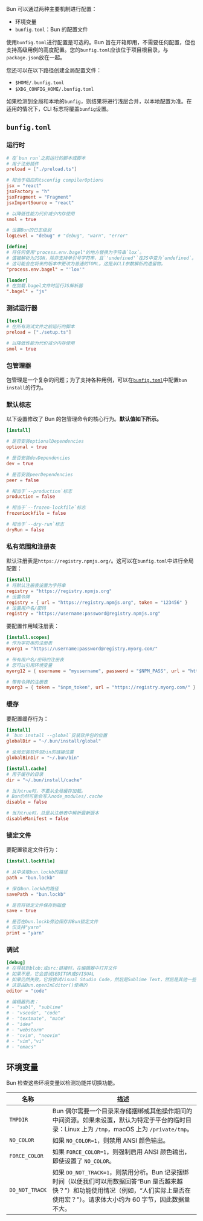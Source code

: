 Bun 可以通过两种主要机制进行配置：

- 环境变量
- `bunfig.toml`：Bun 的配置文件

使用`bunfig.toml`进行配置是可选的。Bun 旨在开箱即用，不需要任何配置，但也支持高级用例的高度配置。您的`bunfig.toml`应该位于项目根目录，与`package.json`放在一起。

您还可以在以下路径创建全局配置文件：

- `$HOME/.bunfig.toml`
- `$XDG_CONFIG_HOME/.bunfig.toml`

如果检测到全局和本地的`bunfig`，则结果将进行浅层合并，以本地配置为准。在适用的情况下，CLI 标志将覆盖`bunfig`设置。

## `bunfig.toml`

### 运行时

```toml
# 在`bun run`之前运行的脚本或脚本
# 用于注册插件
preload = ["./preload.ts"]

# 相当于相应的tsconfig compilerOptions
jsx = "react"
jsxFactory = "h"
jsxFragment = "Fragment"
jsxImportSource = "react"

# 以降低性能为代价减少内存使用
smol = true

# 设置Bun的日志级别
logLevel = "debug" # "debug", "warn", "error"

[define]
# 将任何使用"process.env.bagel"的地方替换为字符串`lox`。
# 值被解析为JSON，除非支持单引号字符串，且`'undefined'`在JS中变为`undefined`。
# 这可能会在将来的版本中更改为普通的TOML。这是从CLI参数解析的遗留物。
"process.env.bagel" = "'lox'"

[loader]
# 在加载.bagel文件时运行JS解析器
".bagel" = "js"
```

### 测试运行器

```toml
[test]
# 在所有测试文件之前运行的脚本
preload = ["./setup.ts"]

# 以降低性能为代价减少内存使用
smol = true
```

### 包管理器

包管理是一个复杂的问题；为了支持各种用例，可以在[`bunfig.toml`](/docs/runtime/configuration.md)中配置`bun install`的行为。

### 默认标志

以下设置修改了 Bun 的包管理命令的核心行为。**默认值如下所示。**

```toml
[install]

# 是否安装optionalDependencies
optional = true

# 是否安装devDependencies
dev = true

# 是否安装peerDependencies
peer = false

# 相当于`--production`标志
production = false

# 相当于`--frozen-lockfile`标志
frozenLockfile = false

# 相当于`--dry-run`标志
dryRun = false
```

### 私有范围和注册表

默认注册表是`https://registry.npmjs.org/`。这可以在`bunfig.toml`中进行全局配置：

```toml
[install]
# 将默认注册表设置为字符串
registry = "https://registry.npmjs.org"
# 设置令牌
registry = { url = "https://registry.npmjs.org", token = "123456" }
# 设置用户名/密码
registry = "https://username:password@registry.npmjs.org"
```

要配置作用域注册表：

```toml
[install.scopes]
# 作为字符串的注册表
myorg1 = "https://username:password@registry.myorg.com/"

# 带有用户名/密码的注册表
# 您可以引用环境变量
myorg12 = { username = "myusername", password = "$NPM_PASS", url = "https://registry.myorg.com/" }

# 带有令牌的注册表
myorg3 = { token = "$npm_token", url = "https://registry.myorg.com/" }
```

### 缓存

要配置缓存行为：

```toml
[install]
# `bun install --global`安装软件包的位置
globalDir = "~/.bun/install/global"

# 全局安装软件包bin的链接位置
globalBinDir = "~/.bun/bin"

[install.cache]
# 用于缓存的目录
dir = "~/.bun/install/cache"

# 当为true时，不要从全局缓存加载。
# Bun仍然可能会写入node_modules/.cache
disable = false

# 当为true时，总是从注册表中解析最新版本
disableManifest = false
```

### 锁定文件

要配置锁定文件行为：

```toml
[install.lockfile]

# 从中读取bun.lockb的路径
path = "bun.lockb"

# 保存bun.lockb的路径
savePath = "bun.lockb"

# 是否将锁定文件保存到磁盘
save = true

# 是否在bun.lockb旁边保存非Bun锁定文件
# 仅支持"yarn"
print = "yarn"
```

### 调试

```toml
[debug]
# 在导航到blob:或src:链接时，在编辑器中打开文件
# 如果不是，它会尝试$EDITOR或$VISUAL
# 如果仍然失败，它将尝试Visual Studio Code，然后是Sublime Text，然后是其他一些
# 这是由Bun.openInEditor()使用的
editor = "code"

# 编辑器列表：
# - "subl", "sublime"
# - "vscode", "code"
# - "textmate", "mate"
# - "idea"
# - "webstorm"
# - "nvim", "neovim"
# - "vim","vi"
# - "emacs"
```

## 环境变量

Bun 检查这些环境变量以检测功能并切换功能。

| 名称           | 描述                                                                                                                                                                                          |
| -------------- | --------------------------------------------------------------------------------------------------------------------------------------------------------------------------------------------- |
| `TMPDIR`       | Bun 偶尔需要一个目录来存储捆绑或其他操作期间的中间资源。如果未设置，默认为特定于平台的临时目录：Linux 上为 `/tmp`，macOS 上为 `/private/tmp`。                                                |
| `NO_COLOR`     | 如果 `NO_COLOR=1`，则禁用 ANSI 颜色输出。                                                                                                                                                     |
| `FORCE_COLOR`  | 如果 `FORCE_COLOR=1`，则强制启用 ANSI 颜色输出，即使设置了 `NO_COLOR`。                                                                                                                       |
| `DO_NOT_TRACK` | 如果 `DO_NOT_TRACK=1`，则禁用分析。Bun 记录捆绑时间（以便我们可以用数据回答“Bun 是否越来越快？”）和功能使用情况（例如，“人们实际上是否在使用宏？”）。请求体大小约为 60 字节，因此数据量不大。 |
